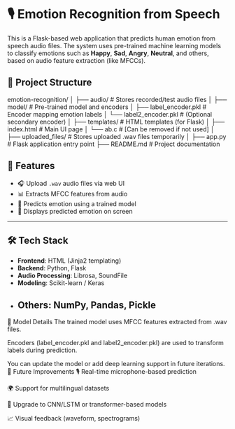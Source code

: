 # 🎙️ Emotion Recognition from Speech

This is a Flask-based web application that predicts human emotion from speech audio files. The system uses pre-trained machine learning models to classify emotions such as **Happy**, **Sad**, **Angry**, **Neutral**, and others, based on audio feature extraction (like MFCCs).

 ## 📁 Project Structure
emotion-recognition/
│
├── audio/ # Stores recorded/test audio files
│
├── model/ # Pre-trained model and encoders
│ ├── label_encoder.pkl # Encoder mapping emotion labels
│ └── label2_encoder.pkl # (Optional secondary encoder)
│
├── templates/ # HTML templates (for Flask)
│ ├── index.html # Main UI page
│ └── ab.c # [Can be removed if not used]
│
├── uploaded_files/ # Stores uploaded .wav files temporarily
│
├── app.py # Flask application entry point
├── README.md # Project documentation


## 🚀 Features

- 🎧 Upload `.wav` audio files via web UI
- 📊 Extracts MFCC features from audio
- 🤖 Predicts emotion using a trained model
- 💬 Displays predicted emotion on screen

---

## 🛠️ Tech Stack

- **Frontend**: HTML (Jinja2 templating)
- **Backend**: Python, Flask
- **Audio Processing**: Librosa, SoundFile
- **Modeling**: Scikit-learn / Keras
- **Others**: NumPy, Pandas, Pickle
  ---
 🧠 Model Details
The trained model uses MFCC features extracted from .wav files.

Encoders (label_encoder.pkl and label2_encoder.pkl) are used to transform labels during prediction.

You can update the model or add deep learning support in future iterations.
 🔮 Future Improvements
🎙️ Real-time microphone-based prediction

🌍 Support for multilingual datasets

🧠 Upgrade to CNN/LSTM or transformer-based models

📈 Visual feedback (waveform, spectrograms)
